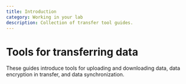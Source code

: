 ```yaml
---
title: Introduction
category: Working in your lab
description: Collection of transfer tool guides.
---
```


# Tools for transferring data

These guides introduce tools for uploading and downloading data, data encryption in transfer, and data synchronization.
